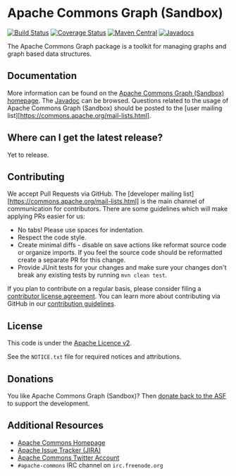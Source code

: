 <!---
 Licensed to the Apache Software Foundation (ASF) under one or more
 contributor license agreements.  See the NOTICE file distributed with
 this work for additional information regarding copyright ownership.
 The ASF licenses this file to You under the Apache License, Version 2.0
 (the "License"); you may not use this file except in compliance with
 the License.  You may obtain a copy of the License at

      http://www.apache.org/licenses/LICENSE-2.0

 Unless required by applicable law or agreed to in writing, software
 distributed under the License is distributed on an "AS IS" BASIS,
 WITHOUT WARRANTIES OR CONDITIONS OF ANY KIND, either express or implied.
 See the License for the specific language governing permissions and
 limitations under the License.
-->
<!---
 +======================================================================+
 |****                                                              ****|
 |****      THIS FILE IS GENERATED BY THE COMMONS BUILD PLUGIN      ****|
 |****                    DO NOT EDIT DIRECTLY                      ****|
 |****                                                              ****|
 +======================================================================+
 | TEMPLATE FILE: readme-md-template.md                                 |
 | commons-build-plugin/trunk/src/main/resources/commons-xdoc-templates |
 +======================================================================+
 |                                                                      |
 | 1) Re-generate using: mvn commons-build:readme-md                    |
 |                                                                      |
 | 2) Set the following properties in the component's pom:              |
 |    - commons.componentid (required, alphabetic, lower case)          |
 |    - commons.release.version (required)                              |
 |                                                                      |
 | 3) Example Properties                                                |
 |                                                                      |
 |  <properties>                                                        |
 |    <commons.componentid>math</commons.componentid>                   |
 |    <commons.release.version>1.2</commons.release.version>            |
 |  </properties>                                                       |
 |                                                                      |
 +======================================================================+
--->
Apache Commons Graph (Sandbox)
===================

[![Build Status](https://travis-ci.org/apache/commons-graph.svg)](https://travis-ci.org/apache/commons-graph)
[![Coverage Status](https://coveralls.io/repos/apache/commons-graph/badge.svg)](https://coveralls.io/r/apache/commons-graph)
[![Maven Central](https://maven-badges.herokuapp.com/maven-central/org.apache.commons/commons-graph/badge.svg)](https://maven-badges.herokuapp.com/maven-central/org.apache.commons/commons-graph/)
[![Javadocs](https://javadoc.io/badge/org.apache.commons/commons-graph/1.0-beta1.svg)](https://javadoc.io/doc/org.apache.commons/commons-graph/1.0-beta1)

The Apache Commons Graph package is a toolkit for managing graphs and graph based data structures.

Documentation
-------------

More information can be found on the [Apache Commons Graph (Sandbox) homepage](https://commons.apache.org/sandbox/commons-graph/).
The [Javadoc](https://commons.apache.org/sandbox/commons-graph/apidocs) can be browsed.
Questions related to the usage of Apache Commons Graph (Sandbox) should be posted to the [user mailing list][https://commons.apache.org/mail-lists.html].

Where can I get the latest release?
-----------------------------------
Yet to release.

Contributing
------------

We accept Pull Requests via GitHub. The [developer mailing list][https://commons.apache.org/mail-lists.html] is the main channel of communication for contributors.
There are some guidelines which will make applying PRs easier for us:
+ No tabs! Please use spaces for indentation.
+ Respect the code style.
+ Create minimal diffs - disable on save actions like reformat source code or organize imports. If you feel the source code should be reformatted create a separate PR for this change.
+ Provide JUnit tests for your changes and make sure your changes don't break any existing tests by running ```mvn clean test```.

If you plan to contribute on a regular basis, please consider filing a [contributor license agreement](https://www.apache.org/licenses/#clas).
You can learn more about contributing via GitHub in our [contribution guidelines](CONTRIBUTING.md).

License
-------
This code is under the [Apache Licence v2](https://www.apache.org/licenses/LICENSE-2.0).

See the `NOTICE.txt` file for required notices and attributions.

Donations
---------
You like Apache Commons Graph (Sandbox)? Then [donate back to the ASF](https://www.apache.org/foundation/contributing.html) to support the development.

Additional Resources
--------------------

+ [Apache Commons Homepage](https://commons.apache.org/)
+ [Apache Issue Tracker (JIRA)](https://issues.apache.org/jira/browse/SANDBOX-509?jql=project%20%3D%20SANDBOX%20AND%20component%20%3D%20Graph)
+ [Apache Commons Twitter Account](https://twitter.com/ApacheCommons)
+ `#apache-commons` IRC channel on `irc.freenode.org`

[ml]:https://commons.apache.org/mail-lists.html
